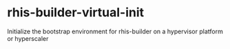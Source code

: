 # rhis-builder-virtual-init
Initialize the bootstrap environment for rhis-builder on a hypervisor platform or hyperscaler

